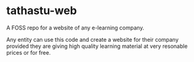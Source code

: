 # tathastu-web
A FOSS repo for a website of any e-learning company.

Any entity can use this code and create a website for their company provided they are giving high quality learning material at very resonable prices or for free.
